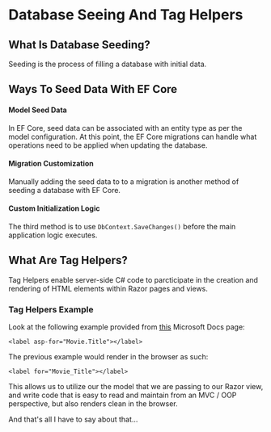 # Database Seeing And Tag Helpers

## What Is Database Seeding?

Seeding is the process of filling a database with initial data.

## Ways To Seed Data With EF Core

#### Model Seed Data

In EF Core, seed data can be associated with an entity type as per the model configuration. At this point, the EF Core migrations can handle what operations need to be applied when updating the database.

#### Migration Customization

Manually adding the seed data to to a migration is another method of seeding a database with EF Core.

#### Custom Initialization Logic

The third method is to use `DbContext.SaveChanges()` before the main application logic executes.

## What Are Tag Helpers?

Tag Helpers enable server-side C# code to parcticipate in the creation and rendering of HTML elements within Razor pages and views.

### Tag Helpers Example

Look at the following example provided from [this](https://docs.microsoft.com/en-us/aspnet/core/mvc/views/tag-helpers/intro?view=aspnetcore-2.1) Microsoft Docs page:

```
<label asp-for="Movie.Title"></label>
```

The previous example would render in the browser as such:

```
<label for="Movie_Title"></label>
```

This allows us to utilize our the model that we are passing to our Razor view, and write code that is easy to read and maintain from an MVC / OOP perspective, but also renders clean in the browser.

And that's all I have to say about that...
